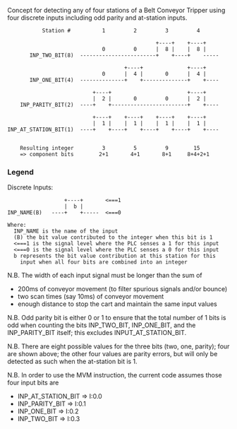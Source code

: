 

Concept for detecting any of four stations of a Belt Conveyor Tripper
using four discrete inputs including odd parity and at-station inputs.

               Station #          1         2         3         4

                                                   +----+    +----+
                                  0         0      |  8 |    |  8 |
           INP_TWO_BIT(8)  ------------------------+    +----+    -----

                                         +----+              +----+
                                  0      |  4 |       0      |  4 |
           INP_ONE_BIT(4)  --------------+    +--------------+    +----

                               +----+                        +----+
                               |  2 |       0         0      |  2 |
        INP_PARITY_BIT(2)  ----+    +------------------------+    +----

                               +----+    +----+    +----+    +----+
                               |  1 |    |  1 |    |  1 |    |  1 |
    INP_AT_STATION_BIT(1)  ----+    +----+    +----+    +----+    +----


        Resulting integer         3         5         9        15
        => component bits        2+1       4+1       8+1     8+4+2+1

### Legend

Discrete Inputs:

                      +----+       <===1
                      |  b |
    INP_NAME(B)   ----+    +-----  <===0
         
    Where:
      INP_NAME is the name of the input
      (B) the bit value contributed to the integer when this bit is 1
      <===1 is the signal level where the PLC senses a 1 for this input
      <===0 is the signal level where the PLC senses a 0 for this input
      b represents the bit value contribution at this station for this
        input when all four bits are combined into an integer

N.B. The width of each input signal must be longer than the
sum of
* 200ms of conveyor movement (to filter spurious signals and/or bounce)
* two scan times (say 10ms) of conveyor movement
* enough distance to stop the cart and maintain the same input values

N.B. Odd parity bit is either 0 or 1 to ensure that the total number of
1 bits is odd when counting the bits INP_TWO_BIT, INP_ONE_BIT, and the
INP_PARITY_BIT itself; this excludes INPUT_AT_STATION_BIT.

N.B. There are eight possible values for the three bits (two, one,
parity); four are shown above; the other four values are parity errors,
but will only be detected as such when the at-station bit is 1.

N.B. In order to use the MVM instruction, the current code assumes those
four input bits are
* INP_AT_STATION_BIT => I:0.0
* INP_PARITY_BIT => I:0.1
* INP_ONE_BIT => I:0.2
* INP_TWO_BIT => I:0.3
